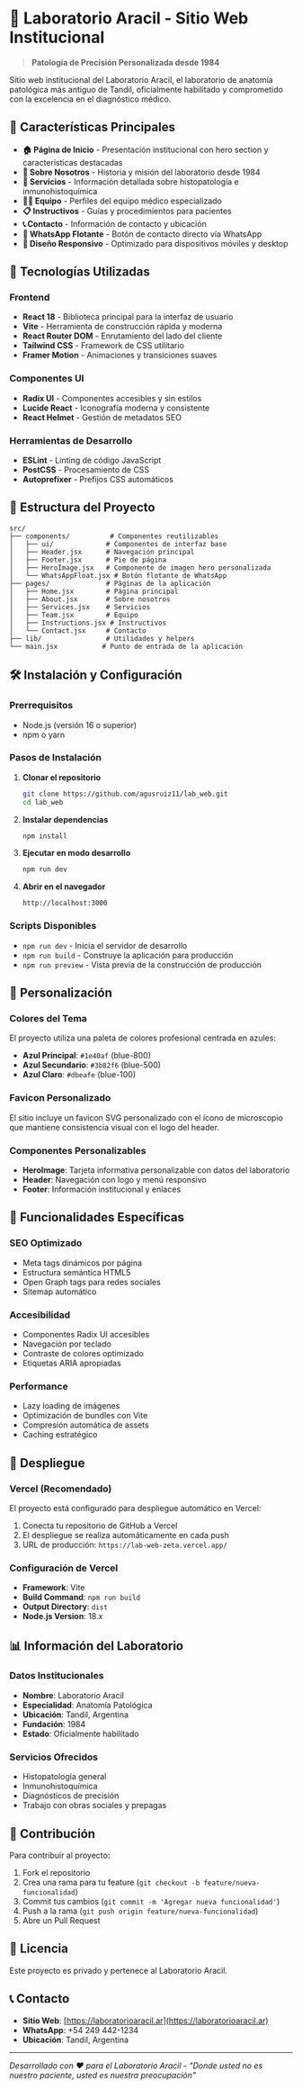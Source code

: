 # 🧬 Laboratorio Aracil - Sitio Web Institucional

> **Patología de Precisión Personalizada desde 1984**

Sitio web institucional del Laboratorio Aracil, el laboratorio de anatomía patológica más antiguo de Tandil, oficialmente habilitado y comprometido con la excelencia en el diagnóstico médico.

## 🌟 Características Principales

- **🏠 Página de Inicio** - Presentación institucional con hero section y características destacadas
- **👥 Sobre Nosotros** - Historia y misión del laboratorio desde 1984
- **🔬 Servicios** - Información detallada sobre histopatología e inmunohistoquímica
- **👨‍⚕️ Equipo** - Perfiles del equipo médico especializado
- **📋 Instructivos** - Guías y procedimientos para pacientes
- **📞 Contacto** - Información de contacto y ubicación
- **💬 WhatsApp Flotante** - Botón de contacto directo vía WhatsApp
- **📱 Diseño Responsivo** - Optimizado para dispositivos móviles y desktop

## 🚀 Tecnologías Utilizadas

### Frontend
- **React 18** - Biblioteca principal para la interfaz de usuario
- **Vite** - Herramienta de construcción rápida y moderna
- **React Router DOM** - Enrutamiento del lado del cliente
- **Tailwind CSS** - Framework de CSS utilitario
- **Framer Motion** - Animaciones y transiciones suaves

### Componentes UI
- **Radix UI** - Componentes accesibles y sin estilos
- **Lucide React** - Iconografía moderna y consistente
- **React Helmet** - Gestión de metadatos SEO

### Herramientas de Desarrollo
- **ESLint** - Linting de código JavaScript
- **PostCSS** - Procesamiento de CSS
- **Autoprefixer** - Prefijos CSS automáticos

## 📁 Estructura del Proyecto

```
src/
├── components/          # Componentes reutilizables
│   ├── ui/             # Componentes de interfaz base
│   ├── Header.jsx      # Navegación principal
│   ├── Footer.jsx      # Pie de página
│   ├── HeroImage.jsx   # Componente de imagen hero personalizada
│   └── WhatsAppFloat.jsx # Botón flotante de WhatsApp
├── pages/              # Páginas de la aplicación
│   ├── Home.jsx        # Página principal
│   ├── About.jsx       # Sobre nosotros
│   ├── Services.jsx    # Servicios
│   ├── Team.jsx        # Equipo
│   ├── Instructions.jsx # Instructivos
│   └── Contact.jsx     # Contacto
├── lib/                # Utilidades y helpers
└── main.jsx           # Punto de entrada de la aplicación
```

## 🛠️ Instalación y Configuración

### Prerrequisitos
- Node.js (versión 16 o superior)
- npm o yarn

### Pasos de Instalación

1. **Clonar el repositorio**
   ```bash
   git clone https://github.com/agusruiz11/lab_web.git
   cd lab_web
   ```

2. **Instalar dependencias**
   ```bash
   npm install
   ```

3. **Ejecutar en modo desarrollo**
   ```bash
   npm run dev
   ```

4. **Abrir en el navegador**
   ```
   http://localhost:3000
   ```

### Scripts Disponibles

- `npm run dev` - Inicia el servidor de desarrollo
- `npm run build` - Construye la aplicación para producción
- `npm run preview` - Vista previa de la construcción de producción

## 🎨 Personalización

### Colores del Tema
El proyecto utiliza una paleta de colores profesional centrada en azules:
- **Azul Principal**: `#1e40af` (blue-800)
- **Azul Secundario**: `#3b82f6` (blue-500)
- **Azul Claro**: `#dbeafe` (blue-100)

### Favicon Personalizado
El sitio incluye un favicon SVG personalizado con el ícono de microscopio que mantiene consistencia visual con el logo del header.

### Componentes Personalizables
- **HeroImage**: Tarjeta informativa personalizable con datos del laboratorio
- **Header**: Navegación con logo y menú responsivo
- **Footer**: Información institucional y enlaces

## 📱 Funcionalidades Específicas

### SEO Optimizado
- Meta tags dinámicos por página
- Estructura semántica HTML5
- Open Graph tags para redes sociales
- Sitemap automático

### Accesibilidad
- Componentes Radix UI accesibles
- Navegación por teclado
- Contraste de colores optimizado
- Etiquetas ARIA apropiadas

### Performance
- Lazy loading de imágenes
- Optimización de bundles con Vite
- Compresión automática de assets
- Caching estratégico

## 🚀 Despliegue

### Vercel (Recomendado)
El proyecto está configurado para despliegue automático en Vercel:

1. Conecta tu repositorio de GitHub a Vercel
2. El despliegue se realiza automáticamente en cada push
3. URL de producción: `https://lab-web-zeta.vercel.app/`

### Configuración de Vercel
- **Framework**: Vite
- **Build Command**: `npm run build`
- **Output Directory**: `dist`
- **Node.js Version**: 18.x

## 📊 Información del Laboratorio

### Datos Institucionales
- **Nombre**: Laboratorio Aracil
- **Especialidad**: Anatomía Patológica
- **Ubicación**: Tandil, Argentina
- **Fundación**: 1984
- **Estado**: Oficialmente habilitado

### Servicios Ofrecidos
- Histopatología general
- Inmunohistoquímica
- Diagnósticos de precisión
- Trabajo con obras sociales y prepagas

## 🤝 Contribución

Para contribuir al proyecto:

1. Fork el repositorio
2. Crea una rama para tu feature (`git checkout -b feature/nueva-funcionalidad`)
3. Commit tus cambios (`git commit -m 'Agregar nueva funcionalidad'`)
4. Push a la rama (`git push origin feature/nueva-funcionalidad`)
5. Abre un Pull Request

## 📄 Licencia

Este proyecto es privado y pertenece al Laboratorio Aracil.

## 📞 Contacto

- **Sitio Web**: [https://laboratorioaracil.ar](https://laboratorioaracil.ar)
- **WhatsApp**: +54 249 442-1234
- **Ubicación**: Tandil, Argentina

---

*Desarrollado con ❤️ para el Laboratorio Aracil - "Donde usted no es nuestro paciente, usted es nuestra preocupación"*
